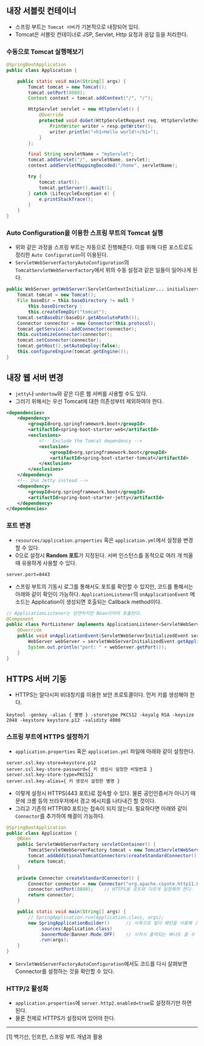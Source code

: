 ## 내장 서블릿 컨테이너

- 스프링 부트는 `Tomcat 서버`가 기본적으로 내장되어 있다.
- Tomcat은 서블릿 컨테이너로 JSP, Servlet, Http 요청과 응답 등을 처리한다.

### 수동으로 Tomcat 실행해보기

```java
@SpringBootApplication
public class Application {

    public static void main(String[] args) {
        Tomcat tomcat = new Tomcat();
        tomcat.setPort(8080);
        Context context = tomcat.addContext("/", "/");

        HttpServlet servlet = new HttpServlet() {
            @Override
            protected void doGet(HttpServletRequest req, HttpServletResponse resp) {
                PrintWriter writer = resp.getWriter();
                writer.println("<h1>Hello world!</h1>");
            }
        };

        final String servletName = "myServlet";
        tomcat.addServlet("/", servletName, servlet);
        context.addServletMappingDecoded("/home", servletName);

        try {
            tomcat.start();
            tomcat.getServer().await();
        } catch (LifecycleException e) {
            e.printStackTrace();
        }
    }
}
```

### Auto Configuration을 이용한 스프링 부트의 Tomcat 실행

- 위와 같은 과정을 스프링 부트는 자동으로 진행해준다. 이를 위해 다른 포스트로도 정리한 `Auto Configuration`이 이용된다.
- `ServletWebServerFactoryAutoConfiguration`의 `TomcatServletWebServerFactory`에서 위의 수동 설정과 같은 일들이 일어나게 된다.

```java
public WebServer getWebServer(ServletContextInitializer... initializers) {
	Tomcat tomcat = new Tomcat();
	File baseDir = this.baseDirectory != null ?
		this.baseDirectory :
		this.createTempDir("tomcat");
	tomcat.setBaseDir(baseDir.getAbsolutePath());
	Connector connector = new Connector(this.protocol);
	tomcat.getService().addConnector(connector);
	this.customizeConnector(connector);
	tomcat.setConnector(connector);
	tomcat.getHost().setAutoDeploy(false);
	this.configureEngine(tomcat.getEngine());
}
```

## 내장 웹 서버 변경

- `jetty`나 `undertow`와 같은 다른 웹 서버를 사용할 수도 있다.
- 그러기 위해서는 우선 Tomcat에 대한 의존성부터 제외하여야 한다.

```xml
<dependencies>
    <dependency>
        <groupId>org.springframework.boot</groupId>
        <artifactId>spring-boot-starter-web</artifactId>
        <exclusions>
            <!-- Exclude the Tomcat dependency -->
            <exclusion>
                <groupId>org.springframework.boot</groupId>
                <artifactId>spring-boot-starter-tomcat</artifactId>
            </exclusion>
        </exclusions>
    </dependency>
    <!-- Use Jetty instead -->
    <dependency>
        <groupId>org.springframework.boot</groupId>
        <artifactId>spring-boot-starter-jetty</artifactId>
    </dependency>
</dependencies>
```

### 포트 변경

- `resources/application.properties` 혹은 `application.yml`에서 설정을 변경할 수 있다.
- 0으로 설정시 **Random 포트**가 지정된다. 서버 인스턴스를 동적으로 여러 개 띄울때 유용하게 사용할 수 있다.

```
server.port=8443
```

- 스프링 부트의 기동시 로그를 통해서도 포트를 확인할 수 있지만, 코드를 통해서는 아래와 같이 확인이 가능하다. `ApplicationListener`의 `onApplicationEvent` 메소드는 Application이 생성되면 호출되는 Callback method이다.

```java
// ApplicationListener는 당연하지만 Bean이어야 호출된다.
@Component
public class PortListener implements ApplicationListener<ServletWebServerInitializedEvent> {
	@Override
	public void onApplicationEvent(ServletWebServerInitializedEvent servletWebServerInitializedEvent) {
		WebServer webServer = servletWebServerInitializedEvent.getApplicationContext().getWebServer();
		System.out.println("port: " + webServer.getPort());
	}
}
```

## HTTPS 서버 기동

- HTTPS는 알다시피 비대칭키를 이용한 보안 프로토콜이다. 먼저 키를 생성해야 한다.

```
keytool -genkey -alias { 별명 } -storetype PKCS12 -keyalg RSA -keysize 2048 -keystore keystore.p12 -validity 4000
```

### 스프링 부트에 HTTPS 설정하기

- `application.properties` 혹은 `application.yml` 파일에 아래와 같이 설정한다.

```
server.ssl.key-store=keystore.p12
server.ssl.key-store-password={ 키 생성시 설정한 비밀번호 }
server.ssl.key-store-type=PKCS12
server.ssl.key-alias={ 키 생성시 설정한 별명 }
```

- 이렇게 설정시 HTTPS(443 포트)로 접속할 수 있다. 물론 공인인증서가 아니기 때문에 크롬 등의 브라우저에서 경고 메시지를 나타내긴 할 것이다.
- 그리고 기존의 HTTP(80 포트)는 접속이 되지 않는다. 필요하다면 아래와 같이 `Connector`를 추가하여 해결이 가능하다.

```java
@SpringBootApplication
public class Application {
	@Bean
	public ServletWebServerFactory servletContainer() {
		TomcatServletWebServerFactory tomcat = new TomcatServletWebServerFactory();
		tomcat.addAdditionalTomcatConnectors(createStandardConnector());
		return tomcat;
	}

	private Connector createStandardConnector() {
		Connector connector = new Connector("org.apache.coyote.http11.Http11NioProtocol");
		connector.setPort(8080);	// HTTPS용 포트와 다르게 설정해야 한다.
		return connector;
	}

	public static void main(String[] args) {
		// SpringApplication.run(Application.class, args);
		new SpringApplicationBuilder()		// 사족으로 빌더 패턴을 이용해 스프링 기동도 가능하다.
			.sources(Application.class)
			.bannerMode(Banner.Mode.OFF)	// 시작시 출력되는 배너도 끌 수 있다.
			.run(args);
	}
}
```

- `ServletWebServerFactoryAutoConfiguration`에서도 코드를 다시 살펴보면 Connector를 설정하는 것을 확인할 수 있다.

### HTTP/2 활성화

- `application.properties`에 `server.http2.enabled=true`로 설정하기만 하면 된다.
- 물론 전제로 HTTPS가 설정되어 있어야 한다.

---

[1] 백기선, 인프런, 스프링 부트 개념과 활용
